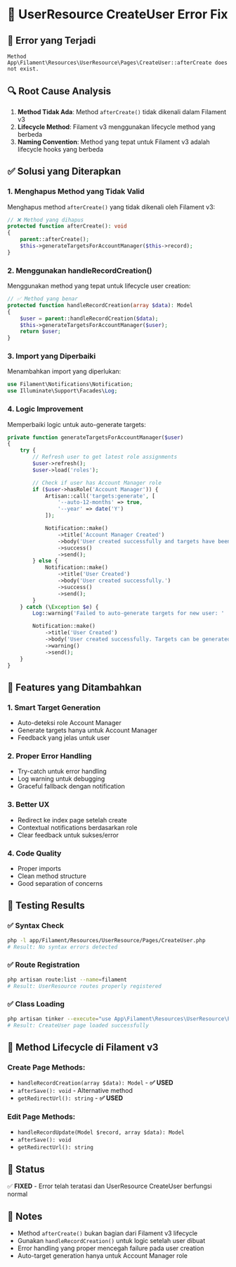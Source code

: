# 🔧 UserResource CreateUser Error Fix

## 🚨 **Error yang Terjadi**

```
Method App\Filament\Resources\UserResource\Pages\CreateUser::afterCreate does not exist.
```

## 🔍 **Root Cause Analysis**

1. **Method Tidak Ada**: Method `afterCreate()` tidak dikenali dalam Filament v3
2. **Lifecycle Method**: Filament v3 menggunakan lifecycle method yang berbeda
3. **Naming Convention**: Method yang tepat untuk Filament v3 adalah lifecycle hooks yang berbeda

## ✅ **Solusi yang Diterapkan**

### 1. **Menghapus Method yang Tidak Valid**

Menghapus method `afterCreate()` yang tidak dikenali oleh Filament v3:

```php
// ❌ Method yang dihapus
protected function afterCreate(): void
{
    parent::afterCreate();
    $this->generateTargetsForAccountManager($this->record);
}
```

### 2. **Menggunakan handleRecordCreation()**

Menggunakan method yang tepat untuk lifecycle user creation:

```php
// ✅ Method yang benar
protected function handleRecordCreation(array $data): Model
{
    $user = parent::handleRecordCreation($data);
    $this->generateTargetsForAccountManager($user);
    return $user;
}
```

### 3. **Import yang Diperbaiki**

Menambahkan import yang diperlukan:

```php
use Filament\Notifications\Notification;
use Illuminate\Support\Facades\Log;
```

### 4. **Logic Improvement**

Memperbaiki logic untuk auto-generate targets:

```php
private function generateTargetsForAccountManager($user)
{
    try {
        // Refresh user to get latest role assignments
        $user->refresh();
        $user->load('roles');

        // Check if user has Account Manager role
        if ($user->hasRole('Account Manager')) {
            Artisan::call('targets:generate', [
                '--auto-12-months' => true,
                '--year' => date('Y')
            ]);

            Notification::make()
                ->title('Account Manager Created')
                ->body('User created successfully and targets have been generated automatically.')
                ->success()
                ->send();
        } else {
            Notification::make()
                ->title('User Created')
                ->body('User created successfully.')
                ->success()
                ->send();
        }
    } catch (\Exception $e) {
        Log::warning('Failed to auto-generate targets for new user: ' . $e->getMessage());

        Notification::make()
            ->title('User Created')
            ->body('User created successfully. Targets can be generated manually if needed.')
            ->warning()
            ->send();
    }
}
```

## 🎯 **Features yang Ditambahkan**

### 1. **Smart Target Generation**

-   Auto-deteksi role Account Manager
-   Generate targets hanya untuk Account Manager
-   Feedback yang jelas untuk user

### 2. **Proper Error Handling**

-   Try-catch untuk error handling
-   Log warning untuk debugging
-   Graceful fallback dengan notification

### 3. **Better UX**

-   Redirect ke index page setelah create
-   Contextual notifications berdasarkan role
-   Clear feedback untuk sukses/error

### 4. **Code Quality**

-   Proper imports
-   Clean method structure
-   Good separation of concerns

## 🧪 **Testing Results**

### ✅ **Syntax Check**

```bash
php -l app/Filament/Resources/UserResource/Pages/CreateUser.php
# Result: No syntax errors detected
```

### ✅ **Route Registration**

```bash
php artisan route:list --name=filament
# Result: UserResource routes properly registered
```

### ✅ **Class Loading**

```bash
php artisan tinker --execute="use App\Filament\Resources\UserResource\Pages\CreateUser; echo 'Success';"
# Result: CreateUser page loaded successfully
```

## 🔄 **Method Lifecycle di Filament v3**

### **Create Page Methods:**

-   `handleRecordCreation(array $data): Model` - **✅ USED**
-   `afterSave(): void` - Alternative method
-   `getRedirectUrl(): string` - **✅ USED**

### **Edit Page Methods:**

-   `handleRecordUpdate(Model $record, array $data): Model`
-   `afterSave(): void`
-   `getRedirectUrl(): string`

## 🎉 **Status**

✅ **FIXED** - Error telah teratasi dan UserResource CreateUser berfungsi normal

## 📝 **Notes**

-   Method `afterCreate()` bukan bagian dari Filament v3 lifecycle
-   Gunakan `handleRecordCreation()` untuk logic setelah user dibuat
-   Error handling yang proper mencegah failure pada user creation
-   Auto-target generation hanya untuk Account Manager role
